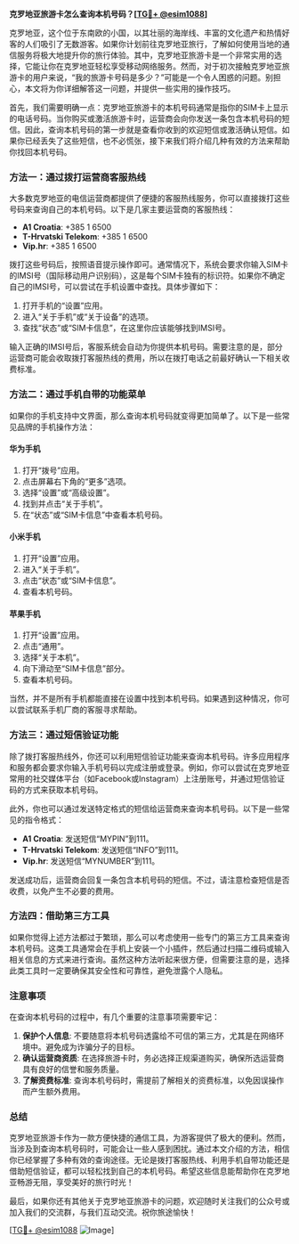 **克罗地亚旅游卡怎么查询本机号码？[[TG💪+ @esim1088](https://t.me/s/esim1088)]**

克罗地亚，这个位于东南欧的小国，以其壮丽的海岸线、丰富的文化遗产和热情好客的人们吸引了无数游客。如果你计划前往克罗地亚旅行，了解如何使用当地的通信服务将极大地提升你的旅行体验。其中，克罗地亚旅游卡是一个非常实用的选择，它能让你在克罗地亚轻松享受移动网络服务。然而，对于初次接触克罗地亚旅游卡的用户来说，“我的旅游卡号码是多少？”可能是一个令人困惑的问题。别担心，本文将为你详细解答这一问题，并提供一些实用的操作技巧。

首先，我们需要明确一点：克罗地亚旅游卡的本机号码通常是指你的SIM卡上显示的电话号码。当你购买或激活旅游卡时，运营商会向你发送一条包含本机号码的短信。因此，查询本机号码的第一步就是查看你收到的欢迎短信或激活确认短信。如果你已经丢失了这些短信，也不必慌张，接下来我们将介绍几种有效的方法来帮助你找回本机号码。

### 方法一：通过拨打运营商客服热线

大多数克罗地亚的电信运营商都提供了便捷的客服热线服务，你可以直接拨打这些号码来查询自己的本机号码。以下是几家主要运营商的客服热线：

- **A1 Croatia**: +385 1 6500
- **T-Hrvatski Telekom**: +385 1 6500
- **Vip.hr**: +385 1 6500

拨打这些号码后，按照语音提示操作即可。通常情况下，系统会要求你输入SIM卡的IMSI号（国际移动用户识别码），这是每个SIM卡独有的标识符。如果你不确定自己的IMSI号，可以尝试在手机设置中查找。具体步骤如下：

1. 打开手机的“设置”应用。
2. 进入“关于手机”或“关于设备”的选项。
3. 查找“状态”或“SIM卡信息”，在这里你应该能够找到IMSI号。

输入正确的IMSI号后，客服系统会自动为你提供本机号码。需要注意的是，部分运营商可能会收取拨打客服热线的费用，所以在拨打电话之前最好确认一下相关收费标准。

### 方法二：通过手机自带的功能菜单

如果你的手机支持中文界面，那么查询本机号码就变得更加简单了。以下是一些常见品牌的手机操作方法：

#### 华为手机
1. 打开“拨号”应用。
2. 点击屏幕右下角的“更多”选项。
3. 选择“设置”或“高级设置”。
4. 找到并点击“关于手机”。
5. 在“状态”或“SIM卡信息”中查看本机号码。

#### 小米手机
1. 打开“设置”应用。
2. 进入“关于手机”。
3. 点击“状态”或“SIM卡信息”。
4. 查看本机号码。

#### 苹果手机
1. 打开“设置”应用。
2. 点击“通用”。
3. 选择“关于本机”。
4. 向下滑动至“SIM卡信息”部分。
5. 查看本机号码。

当然，并不是所有手机都能直接在设置中找到本机号码。如果遇到这种情况，你可以尝试联系手机厂商的客服寻求帮助。

### 方法三：通过短信验证功能

除了拨打客服热线外，你还可以利用短信验证功能来查询本机号码。许多应用程序和服务都会要求你输入手机号码以完成注册或登录。例如，你可以尝试在克罗地亚常用的社交媒体平台（如Facebook或Instagram）上注册账号，并通过短信验证码的方式来获取本机号码。

此外，你也可以通过发送特定格式的短信给运营商来查询本机号码。以下是一些常见的指令格式：

- **A1 Croatia**: 发送短信“MYPIN”到111。
- **T-Hrvatski Telekom**: 发送短信“INFO”到111。
- **Vip.hr**: 发送短信“MYNUMBER”到111。

发送成功后，运营商会回复一条包含本机号码的短信。不过，请注意检查短信是否收费，以免产生不必要的费用。

### 方法四：借助第三方工具

如果你觉得上述方法都过于繁琐，那么可以考虑使用一些专门的第三方工具来查询本机号码。这类工具通常会在手机上安装一个小插件，然后通过扫描二维码或输入相关信息的方式来进行查询。虽然这种方法听起来很方便，但需要注意的是，选择此类工具时一定要确保其安全性和可靠性，避免泄露个人隐私。

### 注意事项

在查询本机号码的过程中，有几个重要的注意事项需要牢记：

1. **保护个人信息**: 不要随意将本机号码透露给不可信的第三方，尤其是在网络环境中。避免成为诈骗分子的目标。
2. **确认运营商资质**: 在选择旅游卡时，务必选择正规渠道购买，确保所选运营商具有良好的信誉和服务质量。
3. **了解资费标准**: 查询本机号码时，需提前了解相关的资费标准，以免因误操作而产生额外费用。

### 总结

克罗地亚旅游卡作为一款方便快捷的通信工具，为游客提供了极大的便利。然而，当涉及到查询本机号码时，可能会让一些人感到困扰。通过本文介绍的方法，相信你已经掌握了多种有效的查询途径。无论是拨打客服热线、利用手机自带功能还是借助短信验证，都可以轻松找到自己的本机号码。希望这些信息能帮助你在克罗地亚畅游无阻，享受美好的旅行时光！

最后，如果你还有其他关于克罗地亚旅游卡的问题，欢迎随时关注我们的公众号或加入我们的交流群，与我们互动交流。祝你旅途愉快！

[[TG💪+ @esim1088](https://t.me/s/esim1088) ![Image](https://i.postimg.cc/4NQfJmqS/Snipaste-2025-05-13-00-14-12.png)]